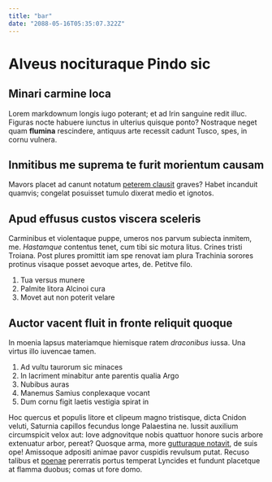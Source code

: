 ```yaml
---
title: "bar"
date: "2088-05-16T05:35:07.322Z"
---
```


# Alveus nocituraque Pindo sic

## Minari carmine loca

Lorem markdownum longis iugo poterant; et ad Irin sanguine redit illuc. Figuras
nocte habuere iunctus in ulterius quisque ponto? Nostraque neget quam
**flumina** rescindere, antiquus arte recessit cadunt Tusco, spes, in cornu
vulnera.

## Inmitibus me suprema te furit morientum causam

Mavors placet ad canunt notatum [peterem clausit](http://nam.org/) graves? Habet
incanduit quamvis; congelat posuisset tumulo dixerat medio et ignotos.

## Apud effusus custos viscera sceleris

Carminibus et violentaque puppe, umeros nos parvum subiecta inmitem, me.
_Hastamque_ contentus tenet, cum tibi sic motura litus. Crines tristi Troiana.
Post plures promittit iam spe renovat iam plura Trachinia sorores protinus
visaque posset aevoque artes, de. Petitve filo.

1. Tua versus munere
2. Palmite litora Alcinoi cura
3. Movet aut non poterit velare

## Auctor vacent fluit in fronte reliquit quoque

In moenia lapsus materiamque hiemisque ratem _draconibus_ iussa. Una virtus illo
iuvencae tamen.

1. Ad vultu taurorum sic minaces
2. In lacriment minabitur ante parentis qualia Argo
3. Nubibus auras
4. Manemus Samius conplexaque vocant
5. Dum cornu figit laetis vestigia spirat in

Hoc quercus et populis litore et clipeum magno tristisque, dicta Cnidon veluti,
Saturnia capillos fecundus longe Palaestina ne. Iussit auxilium circumspicit
velox aut: Iove adgnovitque nobis quattuor honore sucis arbore extenuatur arbor,
pereat? Quosque arma, more [gutturaque
notavit](http://visae-quis.net/videndotraxit.php), de suis ope! Amissoque
adpositi animae pavor cuspidis revulsum putat. Recuso talibus et
[poenae](http://illud-vidit.io/et) pererratis portus temperat Lyncides et
fundunt placetque at flamma duobus; comas ut fore domo.
